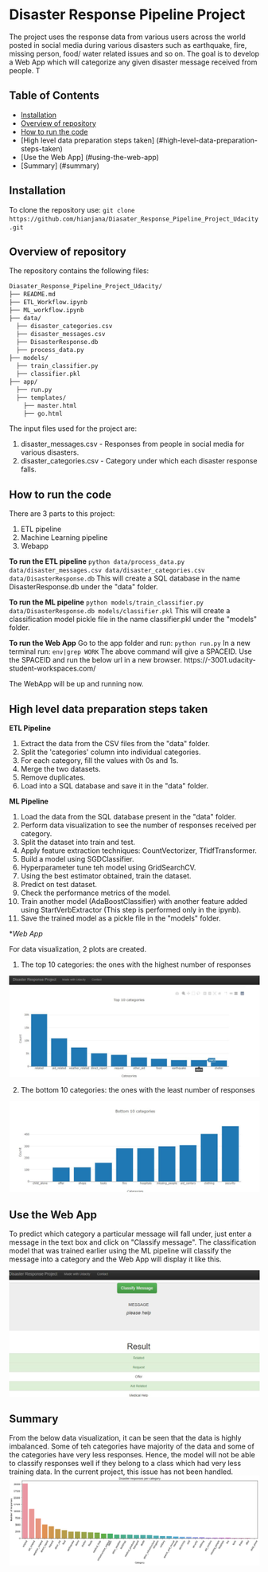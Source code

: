 # Disaster Response Pipeline Project

The project uses the response data from various users across the world posted in social media during various disasters such as earthquake, fire, missing person, food/ water related issues and so on. The goal is to develop a Web App which will categorize any given disaster message received from people. T

## Table of Contents

- [Installation](#installation)
- [Overview of repository](#overview-of-repository)
- [How to run the code](#how-to-run-the-code)
- [High level data preparation steps taken] (#high-level-data-preparation-steps-taken)
- [Use the Web App] (#using-the-web-app)
- [Summary] (#summary)

## Installation

To clone the repository use: ``` git clone https://github.com/hianjana/Diasater_Response_Pipeline_Project_Udacity.git ```

## Overview of repository

The repository contains the following files:

    Diasater_Response_Pipeline_Project_Udacity/
    ├── README.md
    ├── ETL_Workflow.ipynb
    ├── ML_workflow.ipynb
    ├── data/
      ├── disaster_categories.csv
      ├── disaster_messages.csv
      ├── DisasterResponse.db
      ├── process_data.py
    ├── models/
      ├── train_classifier.py
      ├── classifier.pkl
    ├── app/
      ├── run.py
      ├── templates/
        ├── master.html
        ├── go.html

The input files used for the project are:

1) disaster_messages.csv - Responses from people in social media for various disasters.
2) disaster_categories.csv - Category under which each disaster response falls.

## How to run the code

There are 3 parts to this project:
1) ETL pipeline
2) Machine Learning pipeline
3) Webapp

**To run the ETL pipeline**
    ``` python data/process_data.py data/disaster_messages.csv data/disaster_categories.csv data/DisasterResponse.db ```
This will create a SQL database in the name DisasterResponse.db under the "data" folder.

**To run the ML pipeline**
    ``` python models/train_classifier.py data/DisasterResponse.db models/classifier.pkl ```
This will create a classification model pickle file in the name classifier.pkl under the "models" folder.

**To run the Web App**
Go to the app folder and run:
    ``` python run.py ```
In a new terminal run:
    ``` env|grep WORK ```
The above command will give a SPACEID. Use the SPACEID and run the below url in a new browser.
    https://<Your SPACEID>-3001.udacity-student-workspaces.com/

The WebApp will be up and running now.
    
## High level data preparation steps taken

**ETL Pipeline**
1) Extract the data from the CSV files from the "data" folder.
2) Split the 'categories' column into individual categories.
3) For each category, fill the values with 0s and 1s.
4) Merge the two datasets.
5) Remove duplicates.
6) Load into a SQL database and save it in the "data" folder.

**ML Pipeline**
1) Load the data from the SQL database present in the "data" folder.
2) Perform data visualization to see the number of responses received per category.
3) Split the dataset into train and test.
4) Apply feature extraction techniques: CountVectorizer, TfidfTransformer.
5) Build a model using SGDClassifier.
6) Hyperparameter tune teh model using GridSearchCV.
7) Using the best estimator obtained, train the dataset.
8) Predict on test dataset.
9) Check the performance metrics of the model.
10) Train another model (AdaBoostClassifier) with another feature added using StartVerbExtractor (This step is performed only in the ipynb).
11) Save the trained model as a pickle file in the "models" folder.

**Web App*

For data visualization, 2 plots are created.
1) The top 10 categories: the ones with the highest number of responses

![alt text](https://github.com/hianjana/Diasater_Response_Pipeline_Project_Udacity/blob/main/plot1_top10.JPG)

2) The bottom 10 categories: the ones with the least number of responses

![alt text](https://github.com/hianjana/Diasater_Response_Pipeline_Project_Udacity/blob/main/plot2_bottom10.JPG)

## Use the Web App

To predict which category a particular message will fall under, just enter a message in the text box and click on "Classify message". The classification model that was trained earlier using the ML pipeline will classify the message into a category and the Web App will display it like this.

![alt text](https://github.com/hianjana/Diasater_Response_Pipeline_Project_Udacity/blob/main/webapp.JPG)

## Summary

From the below data visualization, it can be seen that the data is highly imbalanced. Some of teh categories have majority of the data and some of the categories have very less responses. Hence, the model will not be able to classify responses well if they belong to a class which had very less training data. In the current project, this issue has not been handled.
![alt text](https://github.com/hianjana/Diasater_Response_Pipeline_Project_Udacity/blob/main/data_visualization.png)
